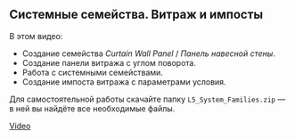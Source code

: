 ## Системные семейства. Витраж и импосты

В этом видео:

- Создание семейства _Curtain Wall Panel_ / _Панель навесной стены_.
- Создание панели витража с углом поворота.
- Работа с системными семействами.
- Создание импоста витража с параметрами условия.

Для самостоятельной работы скачайте папку `L5_System_Families.zip` — в ней вы найдёте все необходимые файлы.

[Video](https://player.softculture.cc/embed/online/RFA/RFA_9.16.03_L5-1_System_Families)

